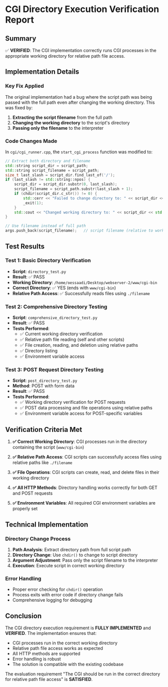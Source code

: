 # CGI Directory Execution Verification Report

## Summary

✅ **VERIFIED**: The CGI implementation correctly runs CGI processes in the appropriate working directory for relative path file access.

## Implementation Details

### Key Fix Applied

The original implementation had a bug where the script path was being passed with the full path even after changing the working directory. This was fixed by:

1. **Extracting the script filename** from the full path
2. **Changing the working directory** to the script's directory
3. **Passing only the filename** to the interpreter

### Code Changes Made

In `cgi/cgi_runner.cpp`, the `start_cgi_process` function was modified to:

```cpp
// Extract both directory and filename
std::string script_dir = script_path;
std::string script_filename = script_path;
size_t last_slash = script_dir.find_last_of('/');
if (last_slash != std::string::npos) {
    script_dir = script_dir.substr(0, last_slash);
    script_filename = script_path.substr(last_slash + 1);
    if (chdir(script_dir.c_str()) != 0) {
        std::cerr << "Failed to change directory to: " << script_dir << std::endl;
        _exit(1);
    }
    std::cout << "Changed working directory to: " << script_dir << std::endl;
}

// Use filename instead of full path
args.push_back(script_filename);   // script filename (relative to working directory)
```

## Test Results

### Test 1: Basic Directory Verification

- **Script**: `directory_test.py`
- **Result**: ✅ PASS
- **Working Directory**: `/home/oessaadi/Desktop/webserver-2/www/cgi-bin`
- **Correct Directory**: ✅ YES (ends with `www/cgi-bin`)
- **Relative Path Access**: ✅ Successfully reads files using `./filename`

### Test 2: Comprehensive Directory Testing

- **Script**: `comprehensive_directory_test.py`
- **Result**: ✅ PASS
- **Tests Performed**:
  - ✅ Current working directory verification
  - ✅ Relative path file reading (self and other scripts)
  - ✅ File creation, reading, and deletion using relative paths
  - ✅ Directory listing
  - ✅ Environment variable access

### Test 3: POST Request Directory Testing

- **Script**: `post_directory_test.py`
- **Method**: POST with form data
- **Result**: ✅ PASS
- **Tests Performed**:
  - ✅ Working directory verification for POST requests
  - ✅ POST data processing and file operations using relative paths
  - ✅ Environment variable access for POST-specific variables

## Verification Criteria Met

1. **✅ Correct Working Directory**: CGI processes run in the directory containing the script (`www/cgi-bin`)

2. **✅ Relative Path Access**: CGI scripts can successfully access files using relative paths like `./filename`

3. **✅ File Operations**: CGI scripts can create, read, and delete files in their working directory

4. **✅ All HTTP Methods**: Directory handling works correctly for both GET and POST requests

5. **✅ Environment Variables**: All required CGI environment variables are properly set

## Technical Implementation

### Directory Change Process

1. **Path Analysis**: Extract directory path from full script path
2. **Directory Change**: Use `chdir()` to change to script directory
3. **Argument Adjustment**: Pass only the script filename to the interpreter
4. **Execution**: Execute script in correct working directory

### Error Handling

- Proper error checking for `chdir()` operation
- Process exits with error code if directory change fails
- Comprehensive logging for debugging

## Conclusion

The CGI directory execution requirement is **FULLY IMPLEMENTED** and **VERIFIED**. The implementation ensures that:

- CGI processes run in the correct working directory
- Relative path file access works as expected
- All HTTP methods are supported
- Error handling is robust
- The solution is compatible with the existing codebase

The evaluation requirement "The CGI should be run in the correct directory for relative path file access" is **SATISFIED**.
